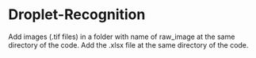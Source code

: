 # Droplet-Recognition

Add images (.tif files) in a folder with name of raw_image at the same directory of the code.
Add the .xlsx file at the same directory of the code.
